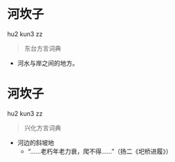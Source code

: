 # 河坎子
hu2 kun3 zz
> 东台方言词典
- 河水与岸之间的地方。

# 河坎子
hu2 kun3 zz
> 兴化方言词典
- 河边的斜坡地
  - “……老朽年老力衰，爬不得……”（扬二《圯桥进履》）
